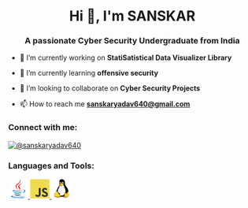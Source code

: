 <h1 align="center">Hi 👋, I'm SANSKAR</h1>
<h3 align="center">A passionate Cyber Security Undergraduate from India</h3>

- 🔭 I’m currently working on **StatiSatistical Data Visualizer Library**

- 🌱 I’m currently learning **offensive security**

- 👯 I’m looking to collaborate on **Cyber Security Projects**

- 📫 How to reach me **sanskaryadav640@gmail.com**

<h3 align="left">Connect with me:</h3>
<p align="left">
<a href="https://www.hackerearth.com/@sanskaryadav640" target="blank"><img align="center" src="https://raw.githubusercontent.com/rahuldkjain/github-profile-readme-generator/master/src/images/icons/Social/hackerearth.svg" alt="@sanskaryadav640" height="30" width="40" /></a>
</p>

<h3 align="left">Languages and Tools:</h3>
<p align="left"> <a href="https://www.java.com" target="_blank" rel="noreferrer"> <img src="https://raw.githubusercontent.com/devicons/devicon/master/icons/java/java-original.svg" alt="java" width="40" height="40"/> </a> <a href="https://developer.mozilla.org/en-US/docs/Web/JavaScript" target="_blank" rel="noreferrer"> <img src="https://raw.githubusercontent.com/devicons/devicon/master/icons/javascript/javascript-original.svg" alt="javascript" width="40" height="40"/> </a> <a href="https://www.linux.org/" target="_blank" rel="noreferrer"> <img src="https://raw.githubusercontent.com/devicons/devicon/master/icons/linux/linux-original.svg" alt="linux" width="40" height="40"/> </a> </p>

